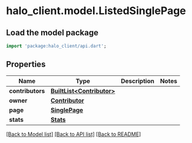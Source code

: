 # halo_client.model.ListedSinglePage

## Load the model package
```dart
import 'package:halo_client/api.dart';
```

## Properties
Name | Type | Description | Notes
------------ | ------------- | ------------- | -------------
**contributors** | [**BuiltList&lt;Contributor&gt;**](Contributor.md) |  | 
**owner** | [**Contributor**](Contributor.md) |  | 
**page** | [**SinglePage**](SinglePage.md) |  | 
**stats** | [**Stats**](Stats.md) |  | 

[[Back to Model list]](../README.md#documentation-for-models) [[Back to API list]](../README.md#documentation-for-api-endpoints) [[Back to README]](../README.md)


